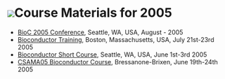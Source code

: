 ![](/images/icons/help.gif)Course Materials for 2005
====================================================

* [BioC 2005 Conference](BioC2005/), Seattle, WA, USA, August - 2005
* [Bioconductor Training](http://www.biostat.harvard.edu/%7Ecarey/bos05formal.html),
  Boston, Massachusetts, USA, July 21st-23rd 2005
* [Bioconductor Short Course](seattle-06-2005/), Seattle, WA, USA, June 1st-3rd 2005
* [CSAMA05 Bioconductor Course](http://marray.economia.unimi.it/2005/),
  Bressanone-Brixen, June 19th-24th 2005
